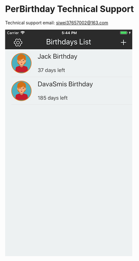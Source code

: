 # PerBirthday Technical Support


Technical support email: siwei37657002@163.com

![1](https://github.com/Visionere/PerBirthday/blob/master/1.png)
